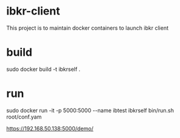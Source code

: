 # ibkr-client
This project is to maintain docker containers to launch ibkr client

# build
sudo docker build -t ibkrself .

# run
sudo docker run -it -p 5000:5000 --name ibtest ibkrself 
bin/run.sh root/conf.yam

https://192.168.50.138:5000/demo/